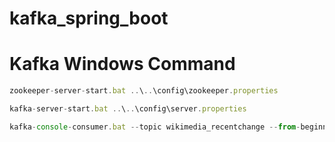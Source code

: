 # kafka_spring_boot
# Kafka Windows Command

```js
zookeeper-server-start.bat ..\..\config\zookeeper.properties

kafka-server-start.bat ..\..\config\server.properties

kafka-console-consumer.bat --topic wikimedia_recentchange --from-beginning --bootstrap-server localhost:9092

```
